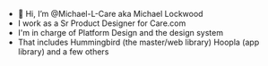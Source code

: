 - 👋 Hi, I’m @Michael-L-Care aka Michael Lockwood
- I work as a Sr Product Designer for Care.com
- I'm in charge of Platform Design and the design system
- That includes Hummingbird (the master/web library) Hoopla (app library) and a few others

<!---
Michael-L-Care/Michael-L-Care is a ✨ special ✨ repository because its `README.md` (this file) appears on your GitHub profile.
You can click the Preview link to take a look at your changes.
--->

